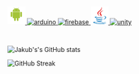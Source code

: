 <a href="https://developer.android.com" target="_blank" rel="noreferrer">
  <img src="https://raw.githubusercontent.com/devicons/devicon/master/icons/android/android-original-wordmark.svg" alt="android" width="40" height="40"/> </a>
  <a href="https://www.arduino.cc/" target="_blank" rel="noreferrer"> 
  <img src="https://cdn.worldvectorlogo.com/logos/arduino-1.svg" alt="arduino" width="40" height="40"/> </a>
    <a href="https://firebase.google.com/" target="_blank" rel="noreferrer"> 
      <img src="https://www.vectorlogo.zone/logos/firebase/firebase-icon.svg" alt="firebase" width="40" height="40"/> </a>
    <a href="https://www.java.com" target="_blank" rel="noreferrer"> 
      <img src="https://raw.githubusercontent.com/devicons/devicon/master/icons/java/java-original.svg" alt="java" width="40" height="40"/> </a>
    <a href="https://unity.com/" target="_blank" rel="noreferrer"> <img src="https://www.vectorlogo.zone/logos/unity3d/unity3d-icon.svg" alt="unity" width="40" height="40"/> </a> 
    <p>&nbsp</p>
    
    
![Jakub's's GitHub stats](https://github-readme-stats.vercel.app/api?username=JakubBarabasz&show_icons=true&theme=github_dark)

![GitHub Streak](https://github-readme-streak-stats.herokuapp.com?user=JakubBarabasz&theme=dark&date_format=j%20M%5B%20Y%5D&ring=1C2F45&background=0D1117&fire=59A6FF&currStreakLabel=E4F5FF&sideLabels=E4F5FF&currStreakNum=E4F5FF&sideNums=E4F5FF)
